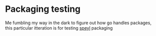 # Packaging testing

Me fumbling my way in the dark to figure out how go handles packages, this particular itteration is for testing [speyl](https://github.com/descent098/speyl) packaging

